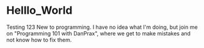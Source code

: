 # Helllo_World
Testing 123
New to programming. I have no idea what I'm doing, but join me on "Programming 101 with DanPrax", where we get to make mistakes and not know how to fix them.
